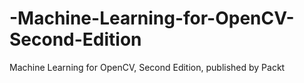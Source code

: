 # -Machine-Learning-for-OpenCV-Second-Edition
 Machine Learning for OpenCV, Second Edition, published by Packt
